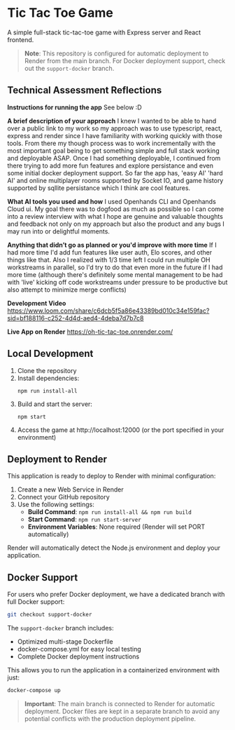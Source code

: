 # Tic Tac Toe Game

A simple full-stack tic-tac-toe game with Express server and React frontend.

> **Note**: This repository is configured for automatic deployment to Render from the main branch. For Docker deployment support, check out the `support-docker` branch.


## Technical Assessment Reflections

**Instructions for running the app**
See below :D

**A brief description of your approach**
I knew I wanted to be able to hand over a public link to my work so my approach was to use typescript, react, express and render since I have familiarity with working quickly with those tools. From there my though process was to work incrementally with the most important goal being to get something simple and full stack working and deployable ASAP. Once I had something deployable, I continued from there trying to add more fun features and explore persistance and even some initial docker deployment support. So far the app has, 'easy AI' 'hard AI' and online multiplayer rooms supported by Socket IO, and game history supported by sqllite persistance which I think are cool features.

**What AI tools you used and how**
I used Openhands CLI and Openhands Cloud ui. My goal there was to dogfood as much as possible so I can come into a review interview with what I hope are genuine and valuable thoughts and feedback not only on my approach but also the product and any bugs I may run into or delightful moments.

**Anything that didn’t go as planned or you'd improve with more time**
If I had more time I'd add fun features like user auth, Elo scores, and other things like that. Also I realized with 1/3 time left I could run multiple OH workstreams in parallel, so I'd try to do that even more in the future if I had more time (although there's definitely some mental management to be had with 'live' kicking off code workstreams under pressure to be productive but also attempt to minimize merge conflicts)

**Development Video**
https://www.loom.com/share/c6dcb5f5a86e43389bd010c34e159fac?sid=bf188116-c252-4d4d-aed4-4deba7d7b7c8

**Live App on Render**
https://oh-tic-tac-toe.onrender.com/

## Local Development

1. Clone the repository
2. Install dependencies:
   ```
   npm run install-all
   ```
3. Build and start the server:
   ```
   npm start
   ```
4. Access the game at http://localhost:12000 (or the port specified in your environment)

## Deployment to Render

This application is ready to deploy to Render with minimal configuration:

1. Create a new Web Service in Render
2. Connect your GitHub repository
3. Use the following settings:
   - **Build Command**: `npm run install-all && npm run build`
   - **Start Command**: `npm run start-server`
   - **Environment Variables**: None required (Render will set PORT automatically)

Render will automatically detect the Node.js environment and deploy your application.

## Docker Support

For users who prefer Docker deployment, we have a dedicated branch with full Docker support:

```bash
git checkout support-docker
```

The `support-docker` branch includes:
- Optimized multi-stage Dockerfile
- docker-compose.yml for easy local testing
- Complete Docker deployment instructions

This allows you to run the application in a containerized environment with just:
```bash
docker-compose up
```

> **Important**: The main branch is connected to Render for automatic deployment. Docker files are kept in a separate branch to avoid any potential conflicts with the production deployment pipeline.
